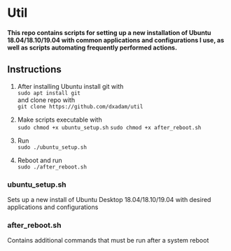 # Util
#### This repo contains scripts for setting up a new installation of Ubuntu 18.04/18.10/19.04 with common applications and configurations I use, as well as scripts automating frequently performed actions. 

## Instructions
1. After installing Ubuntu install git with  
	`sudo apt install git`  
and clone repo with  
	`git clone https://github.com/dxadam/util`

2. Make scripts executable with  
	`sudo chmod +x ubuntu_setup.sh`
	`sudo chmod +x after_reboot.sh`

3. Run  
	`sudo ./ubuntu_setup.sh`

4. Reboot and run  
	`sudo ./after_reboot.sh`

### ubuntu_setup.sh
Sets up a new install of Ubuntu Desktop 18.04/18.10/19.04 with desired applications and configurations

### after_reboot.sh
Contains additional commands that must be run after a system reboot
